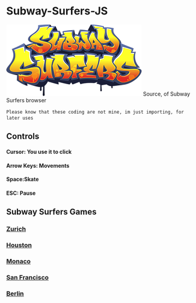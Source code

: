 # Subway-Surfers-JS
<img src="Images/Subway Surfers.png" alt="Alt text" title="Optional title">
    Source, of Subway Surfers browser

    Please know that these coding are not mine, im just importing, for later uses
  
## Controls
#### Cursor: You use it to click
#### Arrow Keys: Movements
#### Space:Skate
#### ESC: Pause

## Subway Surfers Games
### [Zurich](https://coolan127gamer.github.io/Subway-Surfers-JS/Games/Zurich)
### [Houston](https://coolan127gamer.github.io/Subway-Surfers-JS/Games/Houston/)
### [Monaco](https://coolan127gamer.github.io/Subway-Surfers-JS/Games/Monaco/)
### [San Francisco](https://coolan127gamer.github.io/Subway-Surfers-JS/Games/San%20Francisco/)
### [Berlin](https://coolan127gamer.github.io/Subway-Surfers-JS/Games/Berlin/)
